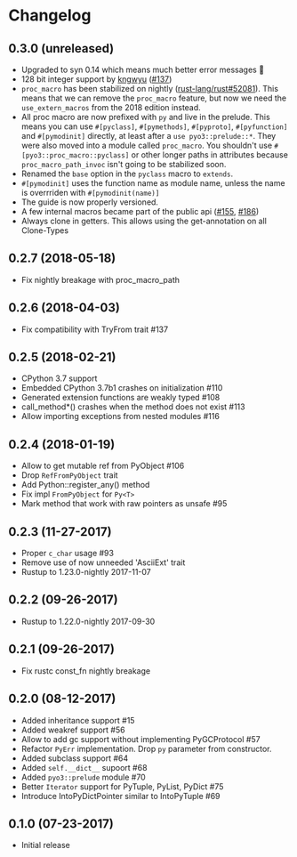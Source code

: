 # Changelog

## 0.3.0 (unreleased)

* Upgraded to syn 0.14 which means much better error messages :tada:
* 128 bit integer support by [kngwyu](https://github.com/kngwyu) ([#137](https://github.com/PyO3/pyo3/pull/173))
* `proc_macro` has been stabilized on nightly ([rust-lang/rust#52081](https://github.com/rust-lang/rust/pull/52081)). This means that we can remove the `proc_macro` feature, but now we need the `use_extern_macros` from the 2018 edition instead.
* All proc macro are now prefixed with `py` and live in the prelude. This means you can use `#[pyclass]`, `#[pymethods]`, `#[pyproto]`, `#[pyfunction]` and `#[pymodinit]` directly, at least after a `use pyo3::prelude::*`. They were also moved into a module called `proc_macro`. You shouldn't use `#[pyo3::proc_macro::pyclass]` or other longer paths in attributes because `proc_macro_path_invoc` isn't going to be stabilized soon.
* Renamed the `base` option in the `pyclass` macro to `extends`.
* `#[pymodinit]` uses the function name as module name, unless the name is overrriden with `#[pymodinit(name)]`
* The guide is now properly versioned.
* A few internal macros became part of the public api ([#155](https://github.com/PyO3/pyo3/pull/155), [#186](https://github.com/PyO3/pyo3/pull/186))
* Always clone in getters. This allows using the get-annotation on all Clone-Types

## 0.2.7 (2018-05-18)

* Fix nightly breakage with proc_macro_path

## 0.2.6 (2018-04-03)

* Fix compatibility with TryFrom trait #137

## 0.2.5 (2018-02-21)

* CPython 3.7 support
* Embedded CPython 3.7b1 crashes on initialization #110
* Generated extension functions are weakly typed #108
* call_method*() crashes when the method does not exist #113
* Allow importing exceptions from nested modules #116

## 0.2.4 (2018-01-19)

* Allow to get mutable ref from PyObject #106
* Drop `RefFromPyObject` trait
* Add Python::register_any() method
* Fix impl `FromPyObject` for `Py<T>`
* Mark method that work with raw pointers as unsafe #95


## 0.2.3 (11-27-2017)

* Proper `c_char` usage #93
* Remove use of now unneeded 'AsciiExt' trait
* Rustup to 1.23.0-nightly 2017-11-07

## 0.2.2 (09-26-2017)

* Rustup to 1.22.0-nightly 2017-09-30

## 0.2.1 (09-26-2017)

* Fix rustc const_fn nightly breakage

## 0.2.0 (08-12-2017)

* Added inheritance support #15
* Added weakref support #56
* Allow to add gc support without implementing PyGCProtocol #57
* Refactor `PyErr` implementation. Drop `py` parameter from constructor.
* Added subclass support #64
* Added `self.__dict__` supoort #68
* Added `pyo3::prelude` module #70
* Better `Iterator` support for PyTuple, PyList, PyDict #75
* Introduce IntoPyDictPointer similar to IntoPyTuple #69

## 0.1.0 (07-23-2017)

* Initial release
